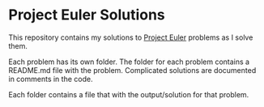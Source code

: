 <h1><b>Project Euler Solutions </b></h1>

This repository contains my solutions to <a href="http://projecteuler.net">Project Euler</a> problems as I solve them. 

Each problem has its own folder. The folder for each problem contains a README.md file with the problem. Complicated solutions are documented in comments in the code. 

Each folder contains a file that with the output/solution for that problem.  
